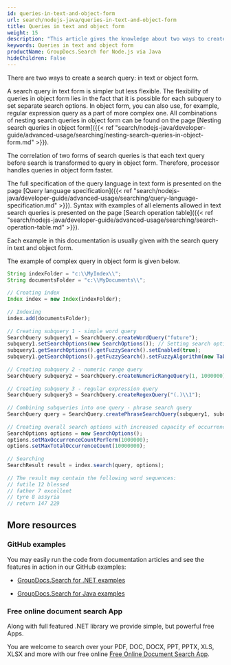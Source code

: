 ```yaml
---
id: queries-in-text-and-object-form
url: search/nodejs-java/queries-in-text-and-object-form
title: Queries in text and object form
weight: 15
description: "This article gives the knowledge about two ways to create a search query: in text or object form using Java search API."
keywords: Queries in text and object form
productName: GroupDocs.Search for Node.js via Java
hideChildren: False
---
```

There are two ways to create a search query: in text or object form.

A search query in text form is simpler but less flexible. The flexibility of queries in object form lies in the fact that it is possible for each subquery to set separate search options. In object form, you can also use, for example, regular expression query as a part of more complex one. All combinations of nesting search queries in object form can be found on the page [Nesting search queries in object form]({{< ref "search/nodejs-java/developer-guide/advanced-usage/searching/nesting-search-queries-in-object-form.md" >}}).

The correlation of two forms of search queries is that each text query before search is transformed to query in object form. Therefore, processor handles queries in object form faster.

The full specification of the query language in text form is presented on the page [Query language specification]({{< ref "search/nodejs-java/developer-guide/advanced-usage/searching/query-language-specification.md" >}}). Syntax with examples of all elements allowed in text search queries is presented on the page [Search operation table]({{< ref "search/nodejs-java/developer-guide/advanced-usage/searching/search-operation-table.md" >}}).

Each example in this documentation is usually given with the search query in text and object form.

The example of complex query in object form is given below.

```javascript
String indexFolder = "c:\\MyIndex\\";
String documentsFolder = "c:\\MyDocuments\\";
 
// Creating index
Index index = new Index(indexFolder);
 
// Indexing
index.add(documentsFolder);
 
// Creating subquery 1 - simple word query
SearchQuery subquery1 = SearchQuery.createWordQuery("future");
subquery1.setSearchOptions(new SearchOptions()); // Setting search options only for subquery 1
subquery1.getSearchOptions().getFuzzySearch().setEnabled(true);
subquery1.getSearchOptions().getFuzzySearch().setFuzzyAlgorithm(new TableDiscreteFunction(3)); // The maximum number of differences is 3
 
// Creating subquery 2 - numeric range query
SearchQuery subquery2 = SearchQuery.createNumericRangeQuery(1, 1000000);
 
// Creating subquery 3 - regular expression query 
SearchQuery subquery3 = SearchQuery.createRegexQuery("(.)\\1");
 
// Combining subqueries into one query - phrase search query
SearchQuery query = SearchQuery.createPhraseSearchQuery(subquery1, subquery2, subquery3);
 
// Creating overall search options with increased capacity of occurrences
SearchOptions options = new SearchOptions();
options.setMaxOccurrenceCountPerTerm(1000000);
options.setMaxTotalOccurrenceCount(10000000);
 
// Searching
SearchResult result = index.search(query, options);
 
// The result may contain the following word sequences:
// futile 12 blessed
// father 7 excellent
// tyre 8 assyria
// return 147 229
```

## More resources

### GitHub examples

You may easily run the code from documentation articles and see the features in action in our GitHub examples:

*   [GroupDocs.Search for .NET examples](https://github.com/groupdocs-search/GroupDocs.Search-for-.NET)
    
*   [GroupDocs.Search for Java examples](https://github.com/groupdocs-search/GroupDocs.Search-for-Java)
    

### Free online document search App

Along with full featured .NET library we provide simple, but powerful free Apps.

You are welcome to search over your PDF, DOC, DOCX, PPT, PPTX, XLS, XLSX and more with our free online [Free Online Document Search App](https://products.groupdocs.app/search).
